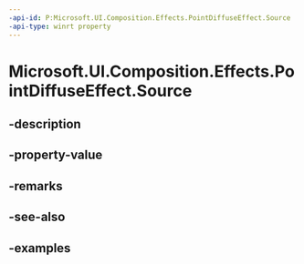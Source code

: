 ```yaml
---
-api-id: P:Microsoft.UI.Composition.Effects.PointDiffuseEffect.Source
-api-type: winrt property
---
```


<!-- Property syntax.
public IGraphicsEffectSource Source { get;  set; }
-->

# Microsoft.UI.Composition.Effects.PointDiffuseEffect.Source

## -description

## -property-value

## -remarks

## -see-also

## -examples


